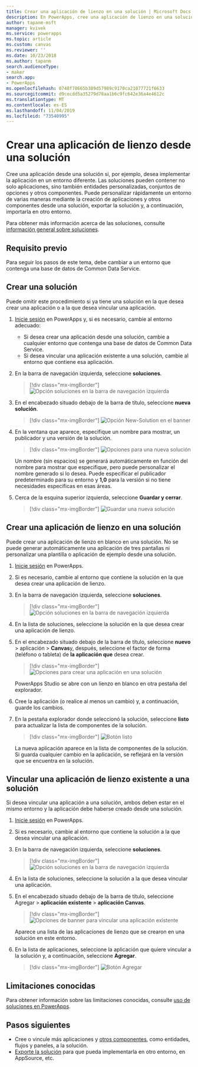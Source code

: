 ```yaml
---
title: Crear una aplicación de lienzo en una solución | Microsoft Docs
description: En PowerApps, cree una aplicación de lienzo en una solución para que pueda implementar la aplicación en otro entorno.
author: tapanm-msft
manager: kvivek
ms.service: powerapps
ms.topic: article
ms.custom: canvas
ms.reviewer: ''
ms.date: 10/23/2018
ms.author: tapanm
search.audienceType:
- maker
search.app:
- PowerApps
ms.openlocfilehash: 0748f78665b389d57989c9170ca21077721f6633
ms.sourcegitcommit: d9cecdd5a35279d78aa1b6c9fc642e36a4e4612c
ms.translationtype: MT
ms.contentlocale: es-ES
ms.lasthandoff: 11/04/2019
ms.locfileid: "73540995"
---
```

# <a name="create-a-canvas-app-from-within-a-solution"></a>Crear una aplicación de lienzo desde una solución

Cree una aplicación desde una solución si, por ejemplo, desea implementar la aplicación en un entorno diferente. Las soluciones pueden contener no solo aplicaciones, sino también entidades personalizadas, conjuntos de opciones y otros componentes. Puede personalizar rápidamente un entorno de varias maneras mediante la creación de aplicaciones y otros componentes desde una solución, exportar la solución y, a continuación, importarla en otro entorno.

Para obtener más información acerca de las soluciones, consulte [información general sobre soluciones](../common-data-service/solutions-overview.md).

## <a name="prerequisite"></a>Requisito previo

Para seguir los pasos de este tema, debe cambiar a un entorno que contenga una base de datos de Common Data Service.

## <a name="create-a-solution"></a>Crear una solución

Puede omitir este procedimiento si ya tiene una solución en la que desea crear una aplicación o a la que desea vincular una aplicación.

1. [Inicie sesión](https://make.powerapps.com?utm_source=padocs&utm_medium=linkinadoc&utm_campaign=referralsfromdoc) en PowerApps y, si es necesario, cambie al entorno adecuado:

    - Si desea crear una aplicación desde una solución, cambie a cualquier entorno que contenga una base de datos de Common Data Service.
    - Si desea vincular una aplicación existente a una solución, cambie al entorno que contiene esa aplicación.

1. En la barra de navegación izquierda, seleccione **soluciones**.

    > [!div class="mx-imgBorder"]
    > ![Opción soluciones en la barra de navegación izquierda](./media/add-app-solution/left-nav.png "Opción soluciones en la barra de navegación izquierda")

1. En el encabezado situado debajo de la barra de título, seleccione **nueva solución**.

    > [!div class="mx-imgBorder"]
    > ![Opción New-Solution en el banner](./media/add-app-solution/banner-new-solution.png "Opción New-Solution en el banner")

1. En la ventana que aparece, especifique un nombre para mostrar, un publicador y una versión de la solución.

    > [!div class="mx-imgBorder"]
    > ![Opciones para una nueva solución](./media/add-app-solution/configure-new-solution.png "Opciones para una nueva solución")

    Un nombre (sin espacios) se generará automáticamente en función del nombre para mostrar que especifique, pero puede personalizar el nombre generado si lo desea. Puede especificar el publicador predeterminado para su entorno y **1,0** para la versión si no tiene necesidades específicas en esas áreas.

1. Cerca de la esquina superior izquierda, seleccione **Guardar y cerrar**.

    > [!div class="mx-imgBorder"]
    > ![Guardar una nueva solución](./media/add-app-solution/save-new-solution.png "Guardar una nueva solución")

## <a name="create-a-canvas-app-in-a-solution"></a>Crear una aplicación de lienzo en una solución

Puede crear una aplicación de lienzo en blanco en una solución. No se puede generar automáticamente una aplicación de tres pantallas ni personalizar una plantilla o aplicación de ejemplo desde una solución.

1. [Inicie sesión](https://make.powerapps.com?utm_source=padocs&utm_medium=linkinadoc&utm_campaign=referralsfromdoc) en PowerApps.

1. Si es necesario, cambie al entorno que contiene la solución en la que desea crear una aplicación de lienzo.

1. En la barra de navegación izquierda, seleccione **soluciones**.

    > [!div class="mx-imgBorder"]
    > ![Opción soluciones en la barra de navegación izquierda](./media/add-app-solution/left-nav.png "Opción soluciones en la barra de navegación izquierda")

1. En la lista de soluciones, seleccione la solución en la que desea crear una aplicación de lienzo.

1. En el encabezado situado debajo de la barra de título, seleccione **nuevo** > aplicación > **Canvas**y, después, seleccione el factor de forma (teléfono o tableta) de **la aplicación que** desea crear.

    > [!div class="mx-imgBorder"]
    > ![Opciones para crear una aplicación en una solución](./media/add-app-solution/new-option.png "Opciones para crear una aplicación en una solución")

    PowerApps Studio se abre con un lienzo en blanco en otra pestaña del explorador.

1. Cree la aplicación (o realice al menos un cambio) y, a continuación, guarde los cambios.

1. En la pestaña explorador donde seleccionó la solución, seleccione **listo** para actualizar la lista de componentes de la solución.

    > [!div class="mx-imgBorder"]
    > ![Botón listo](./media/add-app-solution/done-button.png "Botón Listo")

    La nueva aplicación aparece en la lista de componentes de la solución. Si guarda cualquier cambio en la aplicación, se reflejará en la versión que se encuentra en la solución.

## <a name="link-an-existing-canvas-app-to-a-solution"></a>Vincular una aplicación de lienzo existente a una solución

Si desea vincular una aplicación a una solución, ambos deben estar en el mismo entorno y la aplicación debe haberse creado desde una solución.

1. [Inicie sesión](https://make.powerapps.com?utm_source=padocs&utm_medium=linkinadoc&utm_campaign=referralsfromdoc) en PowerApps.

1. Si es necesario, cambie al entorno que contiene la solución a la que desea vincular una aplicación.

1. En la barra de navegación izquierda, seleccione **soluciones**.

    > [!div class="mx-imgBorder"]
    > ![Opción soluciones en la barra de navegación izquierda](./media/add-app-solution/left-nav.png "Opción soluciones en la barra de navegación izquierda")

1. En la lista de soluciones, seleccione la solución a la que desea vincular una aplicación.

1. En el encabezado situado debajo de la barra de título, seleccione Agregar > **aplicación** **existente** > **aplicación Canvas**.

    > [!div class="mx-imgBorder"]
    > ![Opciones de banner para vincular una aplicación existente](./media/add-app-solution/add-existing.png "Opciones de banner para vincular una aplicación existente")

    Aparece una lista de las aplicaciones de lienzo que se crearon en una solución en este entorno.

1. En la lista de aplicaciones, seleccione la aplicación que quiere vincular a la solución y, a continuación, seleccione **Agregar**.

    > [!div class="mx-imgBorder"]
    > ![Botón Agregar](./media/add-app-solution/add-button.png "Botón Agregar")

## <a name="known-limitations"></a>Limitaciones conocidas

Para obtener información sobre las limitaciones conocidas, consulte [uso de soluciones en PowerApps](../common-data-service/use-solution-explorer.md#known-limitations). 

## <a name="next-steps"></a>Pasos siguientes

- Cree o vincule más aplicaciones y [otros componentes](../common-data-service/use-solution-explorer.md), como entidades, flujos y paneles, a la solución.
- [Exporte la solución](../common-data-service/import-update-export-solutions.md) para que pueda implementarla en otro entorno, en AppSource, etc.
